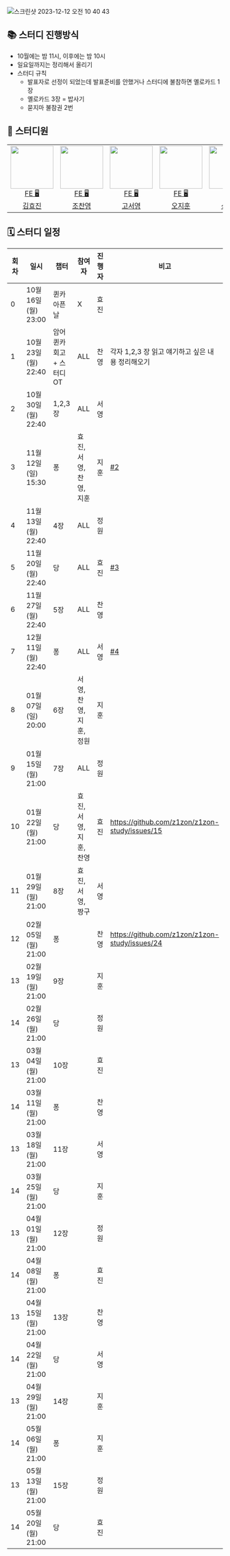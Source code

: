 
![스크린샷 2023-12-12 오전 10 40 43](https://github.com/z1zon/z1zon-study/assets/52775389/b43623b6-b3ba-4641-a65d-38b27f3c8f82)

## 📚 스터디 진행방식

- 10월에는 밤 11시, 이후에는 밤 10시
- 일요일까지는 정리해서 올리기
- 스터디 규칙
    - 발표자로 선정이 되었는데 발표준비를 안했거나 스터디에 불참하면 옐로카드 1장
    - 옐로카드 3장 = 밥사기
    - 묻지마 불참권 2번

## 🐥 스터디원

<table>

<tr>
  <td align=center>
  <a href="https://github.com/hy57in">
  <img src="https://avatars.githubusercontent.com/u/60775453?v=4" width="100px" />
  <br/>
  FE 🖥
  <br/>
  김효진
  </a>
  </td>

  <td align=center>
  <a href="https://github.com/cyjo9603">
  <img src="https://avatars.githubusercontent.com/u/49899406?v=4" width="100px" />
  <br/>
  FE 🖥
  <br/>
  조찬영
  </a>
  </td>

  <td align=center>
  <a href="https://github.com/syoung125">
  <img src="https://avatars.githubusercontent.com/u/39763891?v=4" width="100px"  />
  <br/>
  FE 🖥
  <br/>
  고서영
  </a>
  </td>

  <td align=center>
  <a href="https://github.com/hoo00nn">
  <img src="https://avatars.githubusercontent.com/u/52775389?v=4" width="100px"  />
  <br/>
  FE 🖥
  <br/>
  오지훈
  </a>
  </td>

  <td align=center>
  <a href="https://github.com/newgardener">
  <img src="https://avatars.githubusercontent.com/u/30281850?v=4" width="100px"  />
  <br/>
  FE 🖥
  <br/>
  신정원
  </a>
  </td>

  </tr>

</table>

## 🗓 스터디 일정

| 회차 | 일시                | 챕터               | 참여자 | 진행자 | 비고                             |
|---|-------------------|------------------|--|-----|--------------------------------|
| 0 | 10월 16일 (월) 23:00 | 퀸카 아픈날           | X | 효진  |                                |
| 1 | 10월 23일 (월) 22:40 | 암어퀸카 회고 + 스터디 OT | ALL | 찬영  | 각자 1,2,3 장 읽고 얘기하고 싶은 내용 정리해오기 |
| 2 | 10월 30일 (월) 22:40 | 1,2,3 장          | ALL | 서영  |                                |
| 3 | 11월 12일 (일) 15:30 | 퐁                | 효진,서영,찬영,지훈 | 지훈  | [#2](https://github.com/z1zon/z1zon-study/issues/2)           |
| 4 | 11월 13일 (월) 22:40 | 4장               | ALL | 정원 |                                |
| 5 | 11월 20일 (월) 22:40 | 당                | ALL | 효진 | [#3](https://github.com/z1zon/z1zon-study/issues/3)                               |
| 6 | 11월 27일 (월) 22:40 | 5장               | ALL | 찬영 |                                |
| 7 | 12월 11일 (월) 22:40 | 퐁                | ALL | 서영 | [#4](https://github.com/z1zon/z1zon-study/issues/4)                               |
| 8 | 01월 07일 (일) 20:00 | 6장               | 서영,찬영,지훈,정원 | 지훈 |                                |
| 9 | 01월 15일 (월) 21:00 | 7장                | ALL | 정원 |                                |
| 10 | 01월 22일 (월) 21:00 | 당               | 효진,서영,지훈,찬영  | 효진 | https://github.com/z1zon/z1zon-study/issues/15                               | 효진,서영,찬영,지훈
| 11 | 01월 29일 (월) 21:00 | 8장                | 효진,서영,짱구  | 서영 |                                |
| 12 | 02월 05일 (월) 21:00 | 퐁                |  | 찬영 | https://github.com/z1zon/z1zon-study/issues/24                               |
| 13 | 02월 19일 (월) 21:00 | 9장                |  | 지훈 |                                ||
| 14 | 02월 26일 (월) 21:00 | 당                 |  | 정원 |                                ||
| 13 | 03월 04일 (월) 21:00 | 10장                |  | 효진 |                                ||
| 14 | 03월 11일 (월) 21:00 | 퐁                 |  | 찬영 |                                ||
| 13 | 03월 18일 (월) 21:00 | 11장                |  | 서영 |                                ||
| 14 | 03월 25일 (월) 21:00 | 당                 |  | 지훈 |                                ||
| 13 | 04월 01일 (월) 21:00 | 12장                |  | 정원 |                                ||
| 14 | 04월 08일 (월) 21:00 | 퐁                 |  | 효진 |                                ||
| 13 | 04월 15일 (월) 21:00 | 13장                |  | 찬영 |                                ||
| 14 | 04월 22일 (월) 21:00 | 당                 |  | 서영 |                                ||
| 13 | 04월 29일 (월) 21:00 | 14장                |  | 지훈 |                                ||
| 14 | 05월 06일 (월) 21:00 | 퐁                 |  | 지훈 |                                ||
| 13 | 05월 13일 (월) 21:00 | 15장                |  | 정원 |                                ||
| 14 | 05월 20일 (월) 21:00 | 당                 |  | 효진 |                                ||

